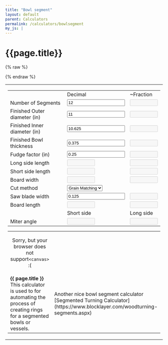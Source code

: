 ```yaml
---
title: "Bowl segment"
layout: default
parent: Calculators
permalink: /calculators/bowlsegment
my_js: |
---
```

# {{page.title}}

{% raw %}
<script type="text/javascript">

window.onload = function() {
	doouter();
};
function draw(){
    var id = document.temps;
    sides = parseInt(id.segments.value);
    var font = "sans";
    var fontsize = 16;
    var canvas = document.getElementById('canvas');;
    if (canvas.getContext){
        var ctx = canvas.getContext('2d');
        ctx.clearRect( 0, 0, canvas.width,canvas.height );            
        ctx.strokeStyle = '#6688AA';
        ctx.lineWidth = 1;
        ctx.fillStyle = 'rgba( 170, 187, 204, 0.5 )';
        drawPoly(ctx,150,150,sides,150,90);
            
        ctx.strokeStyle = '#6688AA';
        ctx.lineWidth = 1;
        ctx.fillStyle = 'rgba( 255, 255, 255, 1 )';
        drawPoly(ctx,150,150,sides,100,90);
            
        ctx.strokeStyle = '#222222';
        ctx.lineWidth = 1;
        drawOval(ctx,150,150, 135);
            
        ctx.strokeStyle = '#222222';
        ctx.lineWidth = 1;
        drawOval(ctx,150,150, 110);
            
        ctx.strokeStyle = '#000000';
        ctx.fillStyle = 'rgba( 0, 0, 0, 1 )';
        ctx.font = "normal 10px sans-serif";
        ctx.fillText('Fudge Factor', 160, 120);
        ctx.fillText('Outside dia.', 10, 20);
        ctx.fillText('Inside dia.', 100, 80);
        ctx.fillText('Bowl thickness', 115, 35);

        ctx.moveTo(190, 110);
        ctx.lineTo(275, 75); 
        ctx.moveTo(190, 110);
        ctx.lineTo(240, 105); 
        ctx.stroke();
    }
}
function drawOval( ctx, x, y, radius, yRadius )
{
    var theta = 0;
    var xrCtrl = 0;
    var yrCtrl = 0;
    var angle = 0;
    var angleMid = 0;
    var px = 0; 
    var py =0;
    var cx = 0;
    var cy = 0;
    
    /* if only yRadius is undefined, yRadius = radius */
    if( yRadius == undefined ) 
    {
        yRadius = radius;
    }
    
    /* covert 45 degrees to radians for our calculations */
    theta = Math.PI / 4;
    
    /* calculate the distance for the control point */
    xrCtrl = radius / Math.cos( theta / 2 );
    yrCtrl = yRadius / Math.cos( theta / 2 );
    
    /* start on the right side of the circle */
    angle = 0;
    
    ctx.beginPath();
    ctx.moveTo( x + radius, y );
    
    /* this loop draws the circle in 8 segments */
    for( var i = 0; i < 8; i++ ) 
    {
        /* increment our angles */
        angle += theta;
        angleMid = angle - ( theta / 2 );
        
        /* calculate our control point */
        cx = x + Math.cos( angleMid ) * xrCtrl;
        cy = y + Math.sin( angleMid ) * yrCtrl;
        
        /* calculate our end point */
        px = x + Math.cos( angle ) * radius;
        py = y + Math.sin( angle ) * yRadius;
        
        /* draw the circle segment */
        ctx.quadraticCurveTo( cx, cy, px, py );
    }
    
    ctx.stroke();
}
function drawPoly( ctx, x, y, sides, radius, angle ) 
{
    /* convert sides to positive value */
    var count = Math.abs( sides );
    
    /* check that count is sufficient to build polygon */
    if( count > 2 ) 
    {
        /* init vars */
        var step = 0;
        var start = 0; 
        var n = 0;
        var dx = 0;
        var dy = 0;
        
        /* calculate span of sides */
        step = ( Math.PI * 2 ) / sides;
        
        /* calculate starting angle in radians */
        start = ( angle / 180 ) * Math.PI;
        
        ctx.beginPath();
        ctx.moveTo( x + ( Math.cos( start ) * radius ), y - ( Math.sin( start ) * radius ) );
        
        /* draw the polygon */
        for( n = 1; n <= count; n++ ) 
        {
            dx = x + Math.cos( start + ( step * n ) ) * radius;
            dy = y - Math.sin( start + ( step * n ) ) * radius;
            ctx.lineTo( dx, dy );
        }
        
        ctx.closePath();
        ctx.stroke();
        ctx.fill();
    }
}
function tofraction(dec) {

 num = dec.toString().split('.',2);
 if (typeof num[1] === 'undefined') {
	num[1] = "0";
 }
 var dec = parseInt(num[1]);
 var div = Math.pow(10,num[1].toString().length);

 denominator = 16;
 divisor = div/denominator;
 numerator = parseInt((dec/divisor).toFixed(0));
 
 if (numerator == denominator) {
	num[0]++;
	numerator = 0;
 }
 while (numerator % 2 == 0 && numerator > 0) {
    numerator = numerator / 2;
    denominator = denominator / 2;
 }
 if (num[0] > 0) {
	if (numerator > 0) {
		retval = num[0] + ' ' + numerator.toString() + '/' + denominator.toString();
	} else {
		retval = num[0];
	}
 } else {
	if (numerator > 0) {
		retval = numerator.toString() + '/' + denominator.toString();
	} else {
		retval = num[0];
	}
 }
 return retval;
}
function doouter() {
    var id = document.temps;
    id.innerdiameter.value = parseFloat(id.outerdiameter.value) - parseFloat(id.bowlthickness.value);
    docalc();
}
function doinner() {
    var id = document.temps;
    id.bowlthickness.value = parseFloat(id.outerdiameter.value) - parseFloat(id.innerdiameter.value);
    docalc();
}
function docalc() {
    var id = document.temps;
    var segments = parseInt(id.segments.value);
    var outerdiameter = parseFloat(id.outerdiameter.value);
    var innerdiameter = parseFloat(id.innerdiameter.value);
    var fudge = parseFloat(id.fudgefactor.value);
    
    id.shortsideangle.value = (180/segments).toFixed(2);
    id.longsideangle.value = (90-parseFloat(id.shortsideangle.value)).toFixed(2);
    
    var outerradius = (outerdiameter + fudge) / 2.0;
    id.longsidelengthdecimal.value = (outerradius * 2.0 * Math.tan(Math.PI / segments)).toFixed(4);
    
    var innerradius = (innerdiameter - fudge) / 2.0;
    id.shortsidelengthdecimal.value = (innerradius * 2.0 * Math.sin(Math.PI / segments)).toFixed(4);

	parseFloat(id.shortsidelengthdecimal.value) / (2 * Math.tan(Math.PI / segments))
    id.boardwidthdecimal.value = (outerradius - parseFloat(id.shortsidelengthdecimal.value) / (2 * Math.tan(Math.PI / segments))).toFixed(4);

	if (id.cutmethod.value == '0') {
		id.boardlengthdecimal.value = ((parseFloat(id.longsidelengthdecimal.value) + parseFloat(id.sawwidthdecimal.value)) * segments).toFixed(4);
	} else {
		numlong = (segments / 2).toInt();
		numshort = segments - numlong;
		numlonglength = (parseFloat(id.longsidelengthdecimal.value) + parseFloat(id.sawwidthdecimal.value)) * numlong;
		numshortlength = (parseFloat(id.shortsidelengthdecimal.value) + parseFloat(id.sawwidthdecimal.value)) * numshort;
		id.boardlengthdecimal.value = (numlonglength + numshortlength).toFixed(4);
	}
    id.segmentsfraction.value = tofraction(parseFloat(id.segments.value));
    id.outerdiameterfraction.value = tofraction(parseFloat(id.outerdiameter.value));
    id.innerdiameterfraction.value = tofraction(parseFloat(id.innerdiameter.value));
    id.bowlthicknessfraction.value = tofraction(parseFloat(id.bowlthickness.value));
    id.fudgefactorfraction.value = tofraction(parseFloat(id.fudgefactor.value));
    id.longsidelengthfraction.value = tofraction(parseFloat(id.longsidelengthdecimal.value));
    id.shortsidelengthfraction.value = tofraction(parseFloat(id.shortsidelengthdecimal.value));
    id.boardwidthfraction.value = tofraction(parseFloat(id.boardwidthdecimal.value));
    id.sawwidthfraction.value = tofraction(parseFloat(id.sawwidthdecimal.value));
    id.boardlengthfraction.value = tofraction(parseFloat(id.boardlengthdecimal.value));
    
    draw();

}


</script>
{% endraw %}
	
<table width="100%" cellpadding="4" cellspacing="0" border="0" align="center">
<tr>
<td>
<form name="temps" action="">
<table align="center">
     <tr>
        <td>&nbsp;</td>
        <td><label>Decimal</label></td>
        <td><label>~Fraction</label></td>
    </tr>
   <tr>
        <td><label>Number of Segments</label></td>
        <td><input type="number" name="segments" onchange="docalc()" step="1" value="12" maxlength="8" size="8" />	</td>
        <td><input type="text" name="segmentsfraction" disabled="disabled" size="8" />	</td>
   </tr>
    <tr>
        <td><label>Finished Outer diameter (in)</label></td>
        <td><input type="number" name="outerdiameter" onchange="doouter()" step="0.25"  value="11" maxlength="8" size="8" />	</td>
        <td><input type="text" name="outerdiameterfraction" disabled="disabled" size="8" />	</td>
   </tr>
    <tr>
        <td><label>Finished Inner diameter (in)</label></td>
        <td><input type="number" name="innerdiameter" onchange="doinner()" step="0.25" value="10.625" maxlength="8" size="8" />	</td>
        <td><input type="text" name="innerdiameterfraction" disabled="disabled" size="8" />	</td>
    </tr>
    <tr>
        <td><label>Finished Bowl thickness</label></td>
        <td><input type="number" name="bowlthickness" onchange="doouter()" step="0.125" value="0.375" maxlength="8" size="8" />	</td>
        <td><input type="text" name="bowlthicknessfraction" disabled="disabled" size="8" />	</td>
    </tr>
    <tr>
        <td><label>Fudge factor (in)</label></td>
        <td><input type="number" name="fudgefactor" onchange="docalc()" step="0.125" value="0.25" maxlength="8" size="8" />	</td>
        <td><input type="text" name="fudgefactorfraction" disabled="disabled" size="8" />	</td>
    </tr>
    <tr>
        <td><label>Long side length</label></td>
        <td><input type="text" name="longsidelengthdecimal" disabled="disabled" size="8" />	</td>
        <td><input type="text" name="longsidelengthfraction" disabled="disabled" size="8" />	</td>
    </tr>
    <tr>
        <td><label>Short side length</label></td>
        <td><input type="text" name="shortsidelengthdecimal" disabled="disabled" size="8" />	</td>
        <td><input type="text" name="shortsidelengthfraction" disabled="disabled" size="8" />	</td>
    </tr>
    <tr>
        <td><label>Board width</label></td>
        <td><input type="text" name="boardwidthdecimal" disabled="disabled" size="8" />	</td>
        <td><input type="text" name="boardwidthfraction" disabled="disabled" size="8" />	</td>
    </tr>
    <tr>
        <td><label>Cut method</label></td>
        <td>
			<select name="cutmethod"  onchange="docalc()">
				<option value="0">Grain Matching</option>
				<option value="1">Board flip</option>
			</select>
		</td>
        <td></td>
    </tr>
    <tr>
        <td><label>Saw blade width</label></td>
        <td><input type="number" name="sawwidthdecimal" onchange="docalc()" step="0.125" value="0.125" maxlength="8" size="8" />	</td>
        <td><input type="text" name="sawwidthfraction" disabled="disabled" size="8" />	</td>
    </tr>
    <tr>
        <td><label>Board length</label></td>
        <td><input type="text" name="boardlengthdecimal" disabled="disabled" size="8" />	</td>
        <td><input type="text" name="boardlengthfraction" disabled="disabled" size="8" />	</td>
    </tr>
    <tr>
        <td>&nbsp;</td>
        <td><label>Short side</label></td>
        <td><label>Long side</label></td>
    </tr>
    <tr>
        <td><label>Miter angle</label></td>
        <td><input type="text" name="shortsideangle" disabled="disabled" size="8" />	</td>
        <td><input type="text" name="longsideangle" disabled="disabled" size="8" />	</td>
    </tr>
</table>
</form>
<table align="center">
  <tr>
    <td align="center">
      <canvas id="canvas" width="300" height="300">
      <p>Sorry, but your browser does not support<code>&lt;canvas&gt;</code> :(</p>
      </canvas>
	  </td>
	</tr>
    <tr>
      <td>
      <b>{{ page.title }}</b><br />
This calculator is used to for automating the process of creating rings for a segmented bowls or vessels.
      </td>
      <td>
Another nice bowl segment calculator [Segmented Turning Calculator](https://www.blocklayer.com/woodturning-segments.aspx)
      </td>
	</tr>
</table>
</td>
</tr>
</table>

